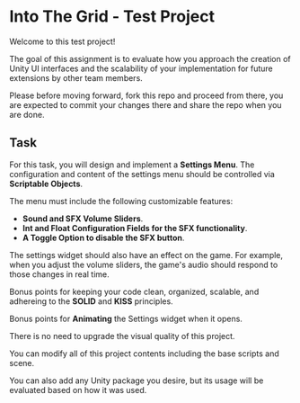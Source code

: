 # Into The Grid - Test Project

Welcome to this test project! 

The goal of this assignment is to evaluate how you approach the creation of Unity UI interfaces and the scalability of your implementation for future extensions by other team members.

Please before moving forward, fork this repo and proceed from there, you are expected to commit your changes there and share the repo when you are done. 

## Task

For this task, you will design and implement a **Settings Menu**. The configuration and content of the settings menu should be controlled via **Scriptable Objects**.

The menu must include the following customizable features:

- **Sound and SFX Volume Sliders**.
- **Int and Float Configuration Fields for the SFX functionality**.
- **A Toggle Option to disable the SFX button**.

The settings widget should also have an effect on the game. For example, when you adjust the volume sliders, the game's audio should respond to those changes in real time. 

Bonus points for keeping your code clean, organized, scalable, and adhereing to the **SOLID** and **KISS** principles.

Bonus points for **Animating** the Settings widget when it opens.

There is no need to upgrade the visual quality of this project.

You can modify all of this project contents including the base scripts and scene.

You can also add any Unity package you desire, but its usage will be evaluated based on how it was used. 